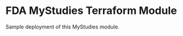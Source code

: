 # FDA MyStudies Terraform Module

Sample deployment of this MyStudies module.

<!-- markdownlint-disable -->
<!--- BEGIN_TF_DOCS --->
<!--- END_TF_DOCS --->
<!-- markdownlint-restore -->

